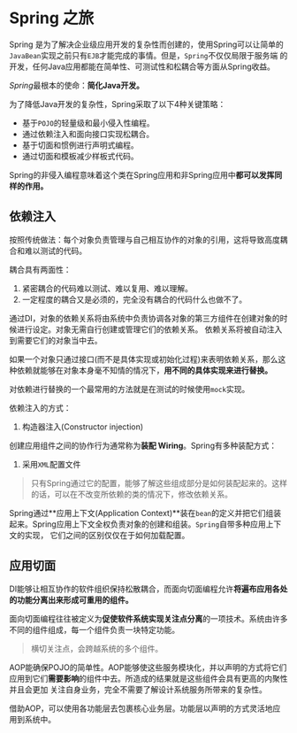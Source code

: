 # Spring 之旅

Spring 是为了解决企业级应用开发的复杂性而创建的，使用Spring可以让简单的`JavaBean`实现之前只有`EJB`才能完成的事情。但是，`Spring`不仅仅局限于服务端
的开发，任何Java应用都能在简单性、可测试性和松耦合等方面从Spring收益。

*Spring*最根本的使命：**简化Java开发。**  

为了降低Java开发的复杂性，Spring采取了以下4种关键策略：
* 基于`POJO`的轻量级和最小侵入性编程。
* 通过依赖注入和面向接口实现松耦合。
* 基于切面和惯例进行声明式编程。
* 通过切面和模板减少样板式代码。

Spring的非侵入编程意味着这个类在Spring应用和非Spring应用中**都可以发挥同样的作用。**

## 依赖注入

按照传统做法：每个对象负责管理与自己相互协作的对象的引用，这将导致高度耦合和难以测试的代码。

耦合具有两面性：
1. 紧密耦合的代码难以测试、难以复用、难以理解。
2. 一定程度的耦合又是必须的，完全没有耦合的代码什么也做不了。

通过DI，对象的依赖关系将由系统中负责协调各对象的第三方组件在创建对象的时候进行设定。对象无需自行创建或管理它们的依赖关系。
依赖关系将被自动注入到需要它们的对象当中去。

如果一个对象只通过接口(而不是具体实现或初始化过程)来表明依赖关系，那么这种依赖就能够在对象本身毫不知情的情况下，**用不同的具体实现来进行替换。**

对依赖进行替换的一个最常用的方法就是在测试的时候使用`mock`实现。

依赖注入的方式：
1. 构造器注入(Constructor injection)

创建应用组件之间的协作行为通常称为**装配 Wiring**。Spring有多种装配方式：
1. 采用`XML`配置文件

> 只有Spring通过它的配置，能够了解这些组成部分是如何装配起来的。这样的话，可以在不改变所依赖的类的情况下，修改依赖关系。

Spring通过**应用上下文(Application Context)**装在`bean`的定义并把它们组装起来。Spring应用上下文全权负责对象的创建和组装。`Spring`自带多种应用上下文的实现，
它们之间的区别仅仅在于如何加载配置。

## 应用切面

DI能够让相互协作的软件组织保持松散耦合，而面向切面编程允许**将遍布应用各处的功能分离出来形成可重用的组件。**

面向切面编程往往被定义为**促使软件系统实现关注点分离**的一项技术。系统由许多不同的组件组成，每一个组件负责一块特定功能。

> 横切关注点，会跨越系统的多个组件。

AOP能确保POJO的简单性。AOP能够使这些服务模块化，并以声明的方式将它们应用到它们**需要影响**的组件中去。所造成的结果就是这些组件会具有更高的内聚性并且会更加
关注自身业务，完全不需要了解设计系统服务所带来的复杂性。

借助AOP，可以使用各功能层去包裹核心业务层。功能层以声明的方式灵活地应用到系统中。
